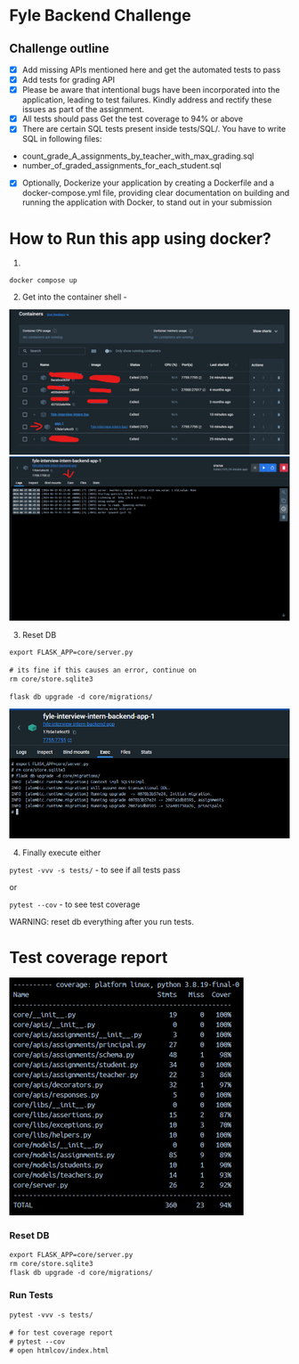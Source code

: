 # Fyle Backend Challenge

## Challenge outline
- [x] Add missing APIs mentioned here and get the automated tests to pass
- [x] Add tests for grading API
- [x] Please be aware that intentional bugs have been incorporated into the application, leading to test failures. Kindly address and rectify these issues as part of the assignment.
- [x] All tests should pass
Get the test coverage to 94% or above
- [x] There are certain SQL tests present inside tests/SQL/. You have to write SQL in following files:
- count_grade_A_assignments_by_teacher_with_max_grading.sql
- number_of_graded_assignments_for_each_student.sql
- [x] Optionally, Dockerize your application by creating a Dockerfile and a docker-compose.yml file, providing clear documentation on building and running the application with Docker, to stand out in your submission

# How to Run this app using docker?

1) 

```
docker compose up
```
2. Get into the container shell -

![alt text](image-2.png)
![alt text](image.png)

3. Reset DB

```
export FLASK_APP=core/server.py

# its fine if this causes an error, continue on
rm core/store.sqlite3

flask db upgrade -d core/migrations/
```
![alt text](image-1.png)

4. Finally execute either 

`pytest -vvv -s tests/` - to see if all tests pass

or

`pytest --cov` - to see test coverage

WARNING: reset db everything after you run tests.

# Test coverage report

![alt text](image-3.png)

### Reset DB

```
export FLASK_APP=core/server.py
rm core/store.sqlite3
flask db upgrade -d core/migrations/
```

### Run Tests

```
pytest -vvv -s tests/

# for test coverage report
# pytest --cov
# open htmlcov/index.html
```
